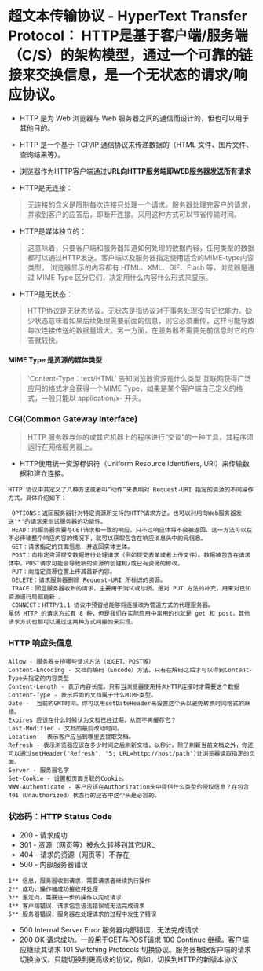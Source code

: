 # 超文本传输协议 - HyperText Transfer Protocol： HTTP是基于客户端/服务端（C/S）的架构模型，通过一个可靠的链接来交换信息，是一个无状态的请求/响应协议。
- HTTP 是为 Web 浏览器与 Web 服务器之间的通信而设计的，但也可以用于其他目的。
- HTTP 是一个基于 TCP/IP 通信协议来传递数据的（HTML 文件、图片文件、查询结果等）。
- 浏览器作为HTTP客户端通过**URL向HTTP服务端即WEB服务器发送所有请求**


- HTTP是无连接：
> 无连接的含义是限制每次连接只处理一个请求。服务器处理完客户的请求，并收到客户的应答后，即断开连接。采用这种方式可以节省传输时间。
- HTTP是媒体独立的：
> 这意味着，只要客户端和服务器知道如何处理的数据内容，任何类型的数据都可以通过HTTP发送。客户端以及服务器指定使用适合的MIME-type内容类型。
> 浏览器显示的内容都有 HTML、XML、GIF、Flash 等，浏览器是通过 MIME Type 区分它们，决定用什么内容什么形式来显示。
- HTTP是无状态：
> HTTP协议是无状态协议。无状态是指协议对于事务处理没有记忆能力。缺少状态意味着如果后续处理需要前面的信息，则它必须重传，这样可能导致每次连接传送的数据量增大。另一方面，在服务器不需要先前信息时它的应答就较快。

#### MIME Type 是资源的媒体类型
> 'Content-Type：text/HTML' 告知浏览器资源是什么类型
> 互联网获得广泛应用的格式才会获得一个MIME Type，如果是某个客户端自己定义的格式，一般只能以 application/x- 开头。

### CGI(Common Gateway Interface) 
> HTTP 服务器与你的或其它机器上的程序进行“交谈”的一种工具，其程序须运行在网络服务器上。

- HTTP使用统一资源标识符（Uniform Resource Identifiers, URI）来传输数据和建立连接。

```
HTTP 协议中共定义了八种方法或者叫“动作”来表明对 Request-URI 指定的资源的不同操作方式，具体介绍如下：

 OPTIONS：返回服务器针对特定资源所支持的HTTP请求方法。也可以利用向Web服务器发送'*'的请求来测试服务器的功能性。
 HEAD：向服务器索要与GET请求相一致的响应，只不过响应体将不会被返回。这一方法可以在不必传输整个响应内容的情况下，就可以获取包含在响应消息头中的元信息。
 GET：请求指定的页面信息，并返回实体主体。
 POST：向指定资源提交数据进行处理请求（例如提交表单或者上传文件）。数据被包含在请求体中。POST请求可能会导致新的资源的创建和/或已有资源的修改。
 PUT：向指定资源位置上传其最新内容。
 DELETE：请求服务器删除 Request-URI 所标识的资源。
 TRACE：回显服务器收到的请求，主要用于测试或诊断。是对 PUT 方法的补充，用来对已知资源进行局部更新 。
 CONNECT：HTTP/1.1 协议中预留给能够将连接改为管道方式的代理服务器。
虽然 HTTP 的请求方式有 8 种，但是我们在实际应用中常用的也就是 get 和 post，其他请求方式也都可以通过这两种方式间接的来实现。
```
### HTTP 响应头信息
```
Allow - 服务器支持哪些请求方法（如GET、POST等）
Content-Encoding - 文档的编码（Encode）方法。只有在解码之后才可以得到Content-Type头指定的内容类型
Content-Length - 表示内容长度。只有当浏览器使用持久HTTP连接时才需要这个数据
Content-Type - 表示后面的文档属于什么MIME类型。
Date - 	当前的GMT时间。你可以用setDateHeader来设置这个头以避免转换时间格式的麻烦。
Expires	应该在什么时候认为文档已经过期，从而不再缓存它？
Last-Modified - 文档的最后改动时间。
Location - 表示客户应当到哪里去提取文档。
Refresh - 表示浏览器应该在多少时间之后刷新文档，以秒计。除了刷新当前文档之外，你还可以通过setHeader("Refresh", "5; URL=http://host/path")让浏览器读取指定的页面。
Server - 服务器名字
Set-Cookie - 设置和页面关联的Cookie。
WWW-Authenticate - 客户应该在Authorization头中提供什么类型的授权信息？在包含401（Unauthorized）状态行的应答中这个头是必需的。
```
### 状态码：HTTP Status Code
- 200 - 请求成功
- 301 - 资源（网页等）被永久转移到其它URL
- 404 - 请求的资源（网页等）不存在
- 500 - 内部服务器错误

```
1**	信息，服务器收到请求，需要请求者继续执行操作
2**	成功，操作被成功接收并处理
3**	重定向，需要进一步的操作以完成请求
4**	客户端错误，请求包含语法错误或无法完成请求
5**	服务器错误，服务器在处理请求的过程中发生了错误
```
- 500	Internal Server Error	服务器内部错误，无法完成请求
- 200	OK	请求成功。一般用于GET与POST请求
100	Continue	继续。客户端应继续其请求
101	Switching Protocols	切换协议。服务器根据客户端的请求切换协议。只能切换到更高级的协议，例如，切换到HTTP的新版本协议

